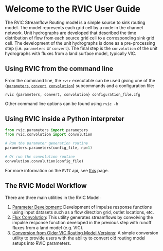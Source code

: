 # Welcome to the RVIC User Guide

The RVIC Streamflow Routing model is a simple source to sink routing model. The model represents each grid cell by a node in the channel network. Unit hydrographs are developed that described the time distribution of flow from each source grid cell to a corresponding sink grid cell. The development of the unit hydrographs is done as a pre-processing step (i.e. `parameters` or `convert`). The final step is the `convolution` of the unit hydrographs with fluxes from a land surface model, typically VIC.

## Using RVIC from the command line
From the command line, the `rvic` executable can be used giving one of the {[`parameters`](user-guide/parameters), [`convert`](user-guide/conversion), [`convolution`](user-guide/convolution)} subcommands and a configuration file:

```shell
rvic {parameters, convert, convolution} configuration_file.cfg
```

Other command line options can be found using `rvic -h`

## Using RVIC inside a Python interpreter

```python
from rvic.parameters import parameters
from rvic.convolution import convolution

# Run the parameter generation routine
parameters.parameters(config_file, np=1)

# Or run the convolution routine
convolution.convolution(config_file)
```

For more information on the `RVIC` api, see [this](user-guide/api) page.

## The RVIC Model Workflow

There are three main utilities in the RVIC Model:

1.  [Parameter Development](user-guide/parameters): Development of impulse response functions using input datasets such as a flow direction grid, outlet locations, etc.
2.  [Flux Convolution](user-guide/convolution): This utility generates streamflows by convolving the impulse response function developed in the previous step with runoff fluxes from a land model (e.g. VIC).
4.  [Conversion from Older VIC Routing Model Versions](user-guide/conversion): A simple conversion utility to provide users with the ability to convert old routing model setups into RVIC parameters.
